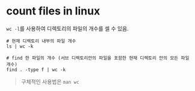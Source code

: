 # count files in linux

`wc -l`를 사용하여 디렉토리의 파일의 개수를 셀 수 있음.

```
# 현재 디렉토리 내부의 파일 개수
ls | wc -k

# find 한 파일의 개수 (서브 디렉토리안의 파일을 포함한 현재 디렉토리 안의 모든 파일 개수)
find . -type f | wc -k
```


> 구체적인 사용법은 `man wc`
